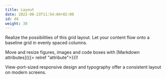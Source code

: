 ```yaml
---
title: Layout
date: 2022-06-23T11:54:04+02:00
id: d4
weight: 30
---
```


Realize the possibilities of this grid layout. Let your content flow onto a baseline grid in evenly spaced columns.

Move and resize figures, images and code boxes with [Markdown attributes]({{< relref "attribute">}})!

View-port-sized responsive design and typography offer a consistent layout on modern screens.
